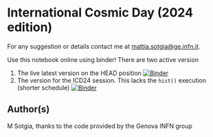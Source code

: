 # International Cosmic Day (2024 edition)

For any suggestion or details contact me at [<mattia.sotgia@ge.infn.it>](mailto:msotgia@ge.infn.it).

Use this notebook online using binder!
There are two active version
 1. The live latest version on the HEAD position [![Binder](https://mybinder.org/badge_logo.svg)](https://mybinder.org/v2/gh/mattiasotgia/ICD2024/HEAD?labpath=IDC_offline_test.ipynb)
 2. The version for the ICD24 session. This lacks the `hist()` execution (shorter schedule) [![Binder](https://mybinder.org/badge_logo.svg)](https://mybinder.org/v2/gh/mattiasotgia/ICD2024/students/no_hist_v01?labpath=IDC_offline_test.ipynb)


## Author(s)

M Sotgia, thanks to the code provided by the Genova INFN group
